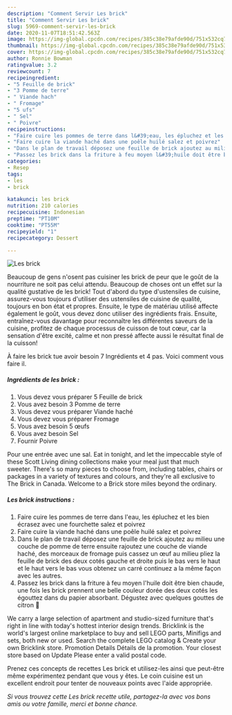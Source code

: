 ```yaml
---
description: "Comment Servir Les brick"
title: "Comment Servir Les brick"
slug: 5969-comment-servir-les-brick
date: 2020-11-07T18:51:42.563Z
image: https://img-global.cpcdn.com/recipes/385c38e79afde90d/751x532cq70/les-brick-photo-principale-de-la-recette.jpg
thumbnail: https://img-global.cpcdn.com/recipes/385c38e79afde90d/751x532cq70/les-brick-photo-principale-de-la-recette.jpg
cover: https://img-global.cpcdn.com/recipes/385c38e79afde90d/751x532cq70/les-brick-photo-principale-de-la-recette.jpg
author: Ronnie Bowman
ratingvalue: 3.2
reviewcount: 7
recipeingredient:
- "5 Feuille de brick"
- "3 Pomme de terre"
- " Viande hach"
- " Fromage"
- "5 ufs"
- " Sel"
- " Poivre"
recipeinstructions:
- "Faire cuire les pommes de terre dans l&#39;eau, les épluchez et les bien écrasez avec une fourchette salez et poivrez"
- "Faire cuire la viande haché dans une poêle huilé salez et poivrez"
- "Dans le plan de travail déposez une feuille de brick ajoutez au milieu une couche de pomme de terre ensuite rajoutez une couche de viande haché, des morceaux de fromage puis cassez un œuf au milieu pliez la feuille de brick des deux cotés gauche et droite puis le bas vers le haut et le haut vers le bas vous obtenez un carré continuez a la même façon avec les autres."
- "Passez les brick dans la friture à feu moyen l&#39;huile doit être bien chaude, une fois les brick prennent une belle couleur dorée des deux cotés les égouttez dans du papier absorbant. Dégustez avec quelques gouttes de citron 🍋"
categories:
- Resep
tags:
- les
- brick

katakunci: les brick 
nutrition: 210 calories
recipecuisine: Indonesian
preptime: "PT10M"
cooktime: "PT55M"
recipeyield: "1"
recipecategory: Dessert

---
```



![Les brick](https://img-global.cpcdn.com/recipes/385c38e79afde90d/751x532cq70/les-brick-photo-principale-de-la-recette.jpg)

Beaucoup de gens n'osent pas cuisiner les brick de peur que le goût de la nourriture ne soit pas celui attendu. Beaucoup de choses ont un effet sur la qualité gustative de les brick! Tout d'abord du type d'ustensiles de cuisine, assurez-vous toujours d'utiliser des ustensiles de cuisine de qualité, toujours en bon état et propres. Ensuite, le type de matériau utilisé affecte également le goût, vous devez donc utiliser des ingrédients frais. Ensuite, entraînez-vous davantage pour reconnaître les différentes saveurs de la cuisine, profitez de chaque processus de cuisson de tout cœur, car la sensation d'être excité, calme et non pressé affecte aussi le résultat final de la cuisson!

<!--inarticleads1-->

À faire les brick tue avoir besoin 7 Ingrédients et 4 pas. Voici comment vous faire il.

##### Ingrédients de les brick :

1. Vous devez vous préparer 5 Feuille de brick
1. Vous avez besoin 3 Pomme de terre
1. Vous devez vous préparer  Viande haché
1. Vous devez vous préparer  Fromage
1. Vous avez besoin 5 œufs
1. Vous avez besoin  Sel
1. Fournir  Poivre


Pour une entrée avec une sal. Eat in tonight, and let the impeccable style of these Scott Living dining collections make your meal just that much sweeter. There&#39;s so many pieces to choose from, including tables, chairs or packages in a variety of textures and colours, and they&#39;re all exclusive to The Brick in Canada. Welcome to a Brick store miles beyond the ordinary. 

<!--inarticleads2-->

##### Les brick instructions :

1. Faire cuire les pommes de terre dans l&#39;eau, les épluchez et les bien écrasez avec une fourchette salez et poivrez
1. Faire cuire la viande haché dans une poêle huilé salez et poivrez
1. Dans le plan de travail déposez une feuille de brick ajoutez au milieu une couche de pomme de terre ensuite rajoutez une couche de viande haché, des morceaux de fromage puis cassez un œuf au milieu pliez la feuille de brick des deux cotés gauche et droite puis le bas vers le haut et le haut vers le bas vous obtenez un carré continuez a la même façon avec les autres.
1. Passez les brick dans la friture à feu moyen l&#39;huile doit être bien chaude, une fois les brick prennent une belle couleur dorée des deux cotés les égouttez dans du papier absorbant. Dégustez avec quelques gouttes de citron 🍋


We carry a large selection of apartment and studio-sized furniture that&#39;s right in line with today&#39;s hottest interior design trends. Bricklink is the world&#39;s largest online marketplace to buy and sell LEGO parts, Minifigs and sets, both new or used. Search the complete LEGO catalog &amp; Create your own Bricklink store. Promotion Details Détails de la promotion. Your closest store based on Update Please enter a valid postal code. 

<!--inarticleads1-->

<p>
Prenez ces concepts de recettes Les brick et utilisez-les ainsi que peut-être même expérimentez pendant que vous y êtes. Le coin cuisine est un excellent endroit pour tenter de nouveaux points avec l'aide appropriée.
</p>

<p>
<i>Si vous trouvez cette Les brick recette utile, partagez-la avec vos bons amis ou votre famille, merci et bonne chance.</i>
</p>

